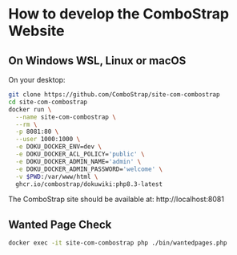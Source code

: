 # How to develop the ComboStrap Website


## On Windows WSL, Linux or macOS

On your desktop:
```bash
git clone https://github.com/ComboStrap/site-com-combostrap
cd site-com-combostrap
docker run \
  --name site-com-combostrap \
  --rm \
  -p 8081:80 \
  --user 1000:1000 \
  -e DOKU_DOCKER_ENV=dev \
  -e DOKU_DOCKER_ACL_POLICY='public' \
  -e DOKU_DOCKER_ADMIN_NAME='admin' \
  -e DOKU_DOCKER_ADMIN_PASSWORD='welcome' \
  -v $PWD:/var/www/html \
  ghcr.io/combostrap/dokuwiki:php8.3-latest
```
The ComboStrap site should be available at: http://localhost:8081


## Wanted Page Check


```bash
docker exec -it site-com-combostrap php ./bin/wantedpages.php
```
